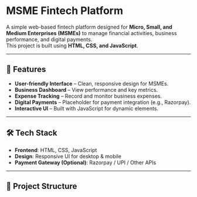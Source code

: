 # MSME Fintech Platform

A simple web-based fintech platform designed for **Micro, Small, and Medium Enterprises (MSMEs)** to manage financial activities, business performance, and digital payments.  
This project is built using **HTML, CSS, and JavaScript**.

---

## 🚀 Features
- **User-friendly Interface** – Clean, responsive design for MSMEs.  
- **Business Dashboard** – View performance and key metrics.  
- **Expense Tracking** – Record and monitor business expenses.  
- **Digital Payments** – Placeholder for payment integration (e.g., Razorpay).  
- **Interactive UI** – Built with JavaScript for dynamic elements.  

---

## 🛠️ Tech Stack
- **Frontend**: HTML, CSS, JavaScript  
- **Design**: Responsive UI for desktop & mobile  
- **Payment Gateway (Optional)**: Razorpay / UPI / Other APIs  

---

## 📂 Project Structure
